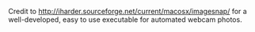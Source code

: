 Credit to http://iharder.sourceforge.net/current/macosx/imagesnap/  for a well-developed, easy to use executable for automated webcam photos.
